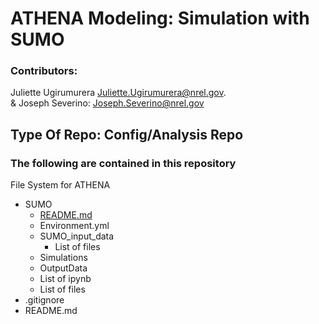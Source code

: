 # ATHENA Modeling: Simulation with SUMO
### Contributors: 
Juliette Ugirumurera <Juliette.Ugirumurera@nrel.gov>.
<br>
& Joseph Severino: <Joseph.Severino@nrel.gov>

## Type Of Repo: Config/Analysis Repo

### The following are contained in this repository

File System for ATHENA

+	SUMO
    - [README.md](https://github.com/NREL/ATHENA-siem-sumo/tree/master/Sumo)
    -	Environment.yml
    - SUMO_input_data
       * List of files
    -	Simulations
       * OutputData
       * List of ipynb
       *	List of files
+	.gitignore
+	README.md

